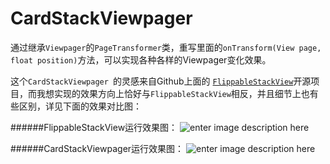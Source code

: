 # CardStackViewpager
通过继承`Viewpager`的`PageTransformer`类，重写里面的`onTransform(View page, float position)`方法，可以实现各种各样的Viewpager变化效果。

这个`CardStackViewpager `的灵感来自Github上面的	[`FlippableStackView`](https://github.com/blipinsk/FlippableStackView)开源项目，而我想实现的效果方向上恰好与`FlippableStackView`相反，并且细节上也有些区别，详见下面的效果对比图：

######FlippableStackView运行效果图：
![ enter image description here](https://github.com/NateRobinson/CardStackViewpager/blob/master/img/two.gif?raw=true)

######CardStackViewpager运行效果图：
![ enter image description here ](https://github.com/NateRobinson/CardStackViewpager/blob/master/img/one.gif?raw=true)

